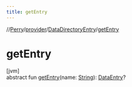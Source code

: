 ```yaml
---
title: getEntry
---
```

//[Perry](../../../index.html)/[provider](../index.html)/[DataDirectoryEntry](index.html)/[getEntry](get-entry.html)



# getEntry



[jvm]\
abstract fun [getEntry](get-entry.html)(name: [String](https://kotlinlang.org/api/latest/jvm/stdlib/kotlin/-string/index.html)): [DataEntry](../-data-entry/index.html)?




